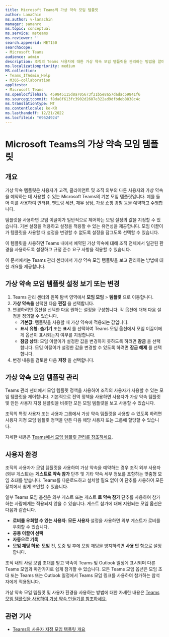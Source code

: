 ```yaml
---
title: Microsoft Teams의 가상 약속 모임 템플릿
author: LanaChin
ms.author: v-lanachin
manager: samanro
ms.topic: conceptual
ms.service: msteams
ms.reviewer: ''
search.appverid: MET150
searchScope:
- Microsoft Teams
audience: admin
description: 조직의 Teams 사용자에 대한 가상 약속 모임 템플릿을 관리하는 방법을 알아봅니다.
ms.localizationpriority: medium
MS.collection:
- Teams_ITAdmin_Help
- M365-collaboration
appliesto:
- Microsoft Teams
ms.openlocfilehash: 459845115d8a705673f21b5e8a57dadac59841f6
ms.sourcegitcommit: f8da8f613fc3902d2607e322ad9dfbdeb8838c4c
ms.translationtype: MT
ms.contentlocale: ko-KR
ms.lasthandoff: 12/21/2022
ms.locfileid: "69624924"
---
```

# <a name="virtual-appointment-meeting-template-in-microsoft-teams"></a>Microsoft Teams의 가상 약속 모임 템플릿

## <a name="overview"></a>개요

가상 약속 템플릿은 사용자가 고객, 클라이언트 및 조직 외부의 다른 사용자와 가상 약속을 예약하는 데 사용할 수 있는 Microsoft Teams의 기본 모임 템플릿입니다. 예를 들어 이를 사용하여 인터뷰, 멘토링 세션, 재무 상담, 가상 쇼핑 경험 등을 예약하고 수행합니다.

템플릿을 사용하면 모임 이끌이가 일반적으로 제어하는 모임 설정의 값을 지정할 수 있습니다. 기본 설정을 적용하고 설정을 적용할 수 있는 유연성을 제공합니다. 모임 이끌이가 템플릿을 사용할 때 설정을 변경할 수 없도록 설정을 잠그도록 선택할 수 있습니다.

이 템플릿을 사용하면 Teams 내에서 예약된 가상 약속에 대해 조직 전체에서 일관된 환경을 사용하도록 설정하고 규정 준수 요구 사항을 적용할 수 있습니다.

이 문서에서는 Teams 관리 센터에서 가상 약속 모임 템플릿을 보고 관리하는 방법에 대한 개요를 제공합니다.

## <a name="view-or-change-virtual-appointment-meeting-template-settings"></a>가상 약속 모임 템플릿 설정 보기 또는 변경

1. Teams 관리 센터의 왼쪽 탐색 영역에서 **모임 모임** > **템플릿** 으로 이동합니다.
1. **가상 약속을** 선택한 다음 **편집** 을 선택합니다.
1. 변경하려면 옵션을 선택한 다음 원하는 설정을 구성합니다. 각 옵션에 대해 다음 설정을 정의할 수 있습니다.
    - **기본값**: 템플릿을 사용할 때 가상 약속에 적용되는 값입니다.
    - **표시 유형**: **숨기기** 또는 **표시** 를 선택하여 Teams 모임 옵션에서 모임 이끌이에게 옵션이 표시되는지 여부를 지정합니다.
    - **잠금 상태**: 모임 이끌이가 설정한 값을 변경하지 못하도록 하려면 **잠금** 을 선택합니다. 모임 이끌이가 설정한 값을 변경할 수 있도록 하려면 **잠금 해제** 를 선택합니다.
1. 변경 내용을 검토한 다음 **저장** 을 선택합니다.

## <a name="manage-the-virtual-appointment-meeting-template"></a>가상 약속 모임 템플릿 관리

Teams 관리 센터에서 모임 템플릿 정책을 사용하여 조직의 사용자가 사용할 수 있는 모임 템플릿을 제어합니다. 기본적으로 전역 정책을 사용하면 사용자가 가상 약속 템플릿 및 만든 사용자 지정 템플릿을 비롯한 모든 모임 템플릿을 보고 사용할 수 있습니다.

조직의 특정 사용자 또는 사용자 그룹에서 가상 약속 템플릿을 사용할 수 있도록 하려면 사용자 지정 모임 템플릿 정책을 만든 다음 해당 사용자 또는 그룹에 할당할 수 있습니다.

자세한 내용은 [Teams에서 모임 템플릿 관리를 참조하세요](manage-meeting-templates.md).

## <a name="user-experience"></a>사용자 환경

조직의 사용자가 모임 템플릿을 사용하여 가상 약속을 예약하는 경우 조직 외부 사용자(외부 게스트)는 **게스트로 약속 참가** 단추 및 기타 약속 세부 정보를 포함하는 맞춤형 모임 초대를 받습니다. Teams를 다운로드하고 설치할 필요 없이 이 단추를 사용하여 모든 장치에서 쉽게 조인할 수 있습니다.

일부 Teams 모임 옵션은 외부 게스트 또는 게스트 **로 약속 참가** 단추를 사용하여 참가하는 사람에게는 적용되지 않을 수 있습니다. 게스트 참가에 대해 지원되는 모임 옵션은 다음과 같습니다.

- **로비를 우회할 수 있는 사용자**: **모든 사용자** 설정을 사용하면 외부 게스트가 로비를 우회할 수 있습니다.
- **공동 이끌이 선택**
- **자동으로 기록**
- **모임 채팅 허용: 모임** 전, 도중 및 후에 모임 채팅을 방지하려면 **사용 안** 함으로 설정합니다.

조직 내의 사람 모임 초대를 받고 약속이 Teams 및 Outlook 일정에 표시되며 다른 Teams 모임과 마찬가지로 쉽게 참가할 수 있습니다. 모든 Teams 모임 옵션은 모임 초대 또는 Teams 또는 Outlook 일정에서 Teams 모임 링크를 사용하여 참가하는 참석자에게 적용됩니다.

가상 약속 모임 템플릿 및 사용자 환경을 사용하는 방법에 대한 자세한 내용은 [Teams 모임 템플릿을 사용하여 가상 약속 만들기를 참조하세요](https://support.microsoft.com/office/6a9e8cbb-c0ed-4598-851e-3b1750a4a747).

## <a name="related-articles"></a>관련 기사

- [Teams의 사용자 지정 모임 템플릿 개요](custom-meeting-templates-overview.md)
